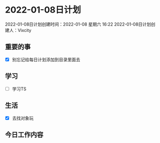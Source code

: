 # 2022-01-08日计划

2022-01-08日计划创建时间：2022-01-08 星期六  16:22
2022-01-08日计划创建人：Vixcity

## 重要的事
- [x] 别忘记给每日计划添加到目录里面去

## 学习
- [ ] 学习TS

## 生活
- [x] 去找对象玩

## 今日工作内容
